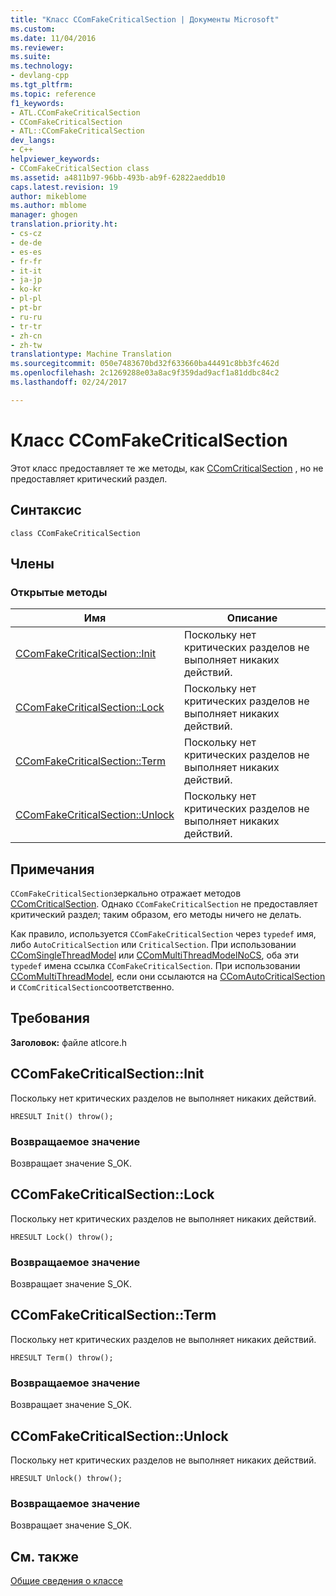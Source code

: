```yaml
---
title: "Класс CComFakeCriticalSection | Документы Microsoft"
ms.custom: 
ms.date: 11/04/2016
ms.reviewer: 
ms.suite: 
ms.technology:
- devlang-cpp
ms.tgt_pltfrm: 
ms.topic: reference
f1_keywords:
- ATL.CComFakeCriticalSection
- CComFakeCriticalSection
- ATL::CComFakeCriticalSection
dev_langs:
- C++
helpviewer_keywords:
- CComFakeCriticalSection class
ms.assetid: a4811b97-96bb-493b-ab9f-62822aeddb10
caps.latest.revision: 19
author: mikeblome
ms.author: mblome
manager: ghogen
translation.priority.ht:
- cs-cz
- de-de
- es-es
- fr-fr
- it-it
- ja-jp
- ko-kr
- pl-pl
- pt-br
- ru-ru
- tr-tr
- zh-cn
- zh-tw
translationtype: Machine Translation
ms.sourcegitcommit: 050e7483670bd32f633660ba44491c8bb3fc462d
ms.openlocfilehash: 2c1269288e03a8ac9f359dad9acf1a81ddbc84c2
ms.lasthandoff: 02/24/2017

---
```

# <a name="ccomfakecriticalsection-class"></a>Класс CComFakeCriticalSection
Этот класс предоставляет те же методы, как [CComCriticalSection](../../atl/reference/ccomcriticalsection-class.md) , но не предоставляет критический раздел.  
  
## <a name="syntax"></a>Синтаксис  
  
```
class CComFakeCriticalSection
```  
  
## <a name="members"></a>Члены  
  
### <a name="public-methods"></a>Открытые методы  
  
|Имя|Описание|  
|----------|-----------------|  
|[CComFakeCriticalSection::Init](#init)|Поскольку нет критических разделов не выполняет никаких действий.|  
|[CComFakeCriticalSection::Lock](#lock)|Поскольку нет критических разделов не выполняет никаких действий.|  
|[CComFakeCriticalSection::Term](#term)|Поскольку нет критических разделов не выполняет никаких действий.|  
|[CComFakeCriticalSection::Unlock](#unlock)|Поскольку нет критических разделов не выполняет никаких действий.|  
  
## <a name="remarks"></a>Примечания  
 `CComFakeCriticalSection`зеркально отражает методов [CComCriticalSection](../../atl/reference/ccomcriticalsection-class.md). Однако `CComFakeCriticalSection` не предоставляет критический раздел; таким образом, его методы ничего не делать.  
  
 Как правило, используется `CComFakeCriticalSection` через `typedef` имя, либо `AutoCriticalSection` или `CriticalSection`. При использовании [CComSingleThreadModel](../../atl/reference/ccomsinglethreadmodel-class.md) или [CComMultiThreadModelNoCS](../../atl/reference/ccommultithreadmodelnocs-class.md), оба эти `typedef` имена ссылка `CComFakeCriticalSection`. При использовании [CComMultiThreadModel](../../atl/reference/ccommultithreadmodel-class.md), если они ссылаются на [CComAutoCriticalSection](../../atl/reference/ccomautocriticalsection-class.md) и `CComCriticalSection`соответственно.  
  
## <a name="requirements"></a>Требования  
 **Заголовок:** файле atlcore.h  
  
##  <a name="a-nameinita--ccomfakecriticalsectioninit"></a><a name="init"></a>CComFakeCriticalSection::Init  
 Поскольку нет критических разделов не выполняет никаких действий.  
  
```
HRESULT Init() throw();
```  
  
### <a name="return-value"></a>Возвращаемое значение  
 Возвращает значение S_OK.  
  
##  <a name="a-namelocka--ccomfakecriticalsectionlock"></a><a name="lock"></a>CComFakeCriticalSection::Lock  
 Поскольку нет критических разделов не выполняет никаких действий.  
  
```
HRESULT Lock() throw();
```  
  
### <a name="return-value"></a>Возвращаемое значение  
 Возвращает значение S_OK.  
  
##  <a name="a-nameterma--ccomfakecriticalsectionterm"></a><a name="term"></a>CComFakeCriticalSection::Term  
 Поскольку нет критических разделов не выполняет никаких действий.  
  
```
HRESULT Term() throw();
```  
  
### <a name="return-value"></a>Возвращаемое значение  
 Возвращает значение S_OK.  
  
##  <a name="a-nameunlocka--ccomfakecriticalsectionunlock"></a><a name="unlock"></a>CComFakeCriticalSection::Unlock  
 Поскольку нет критических разделов не выполняет никаких действий.  
  
```
HRESULT Unlock() throw();
```  
  
### <a name="return-value"></a>Возвращаемое значение  
 Возвращает значение S_OK.  
  
## <a name="see-also"></a>См. также  
 [Общие сведения о классе](../../atl/atl-class-overview.md)

